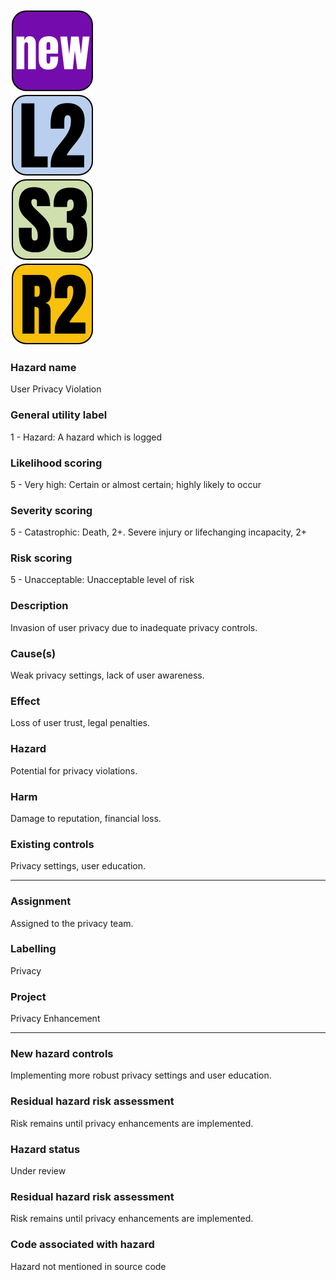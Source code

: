 <!-- [icon] -->
<div class="right">

<div>
<img class="icon-large" src="../../static/hazard/general-2.png" alt="General icon">
</div>
<div class="spacer-sm"></div>


<div>

<img class="icon-large" src="../../static/hazard/likelihood-2.png" alt="Likelihood icon">

</div>

<div class="spacer-sm"></div>

<div>

<img class="icon-large" src="../../static/hazard/severity-3.png" alt="Severity icon">

</div>

<div class="spacer-sm"></div>

<div>

<img class="icon-large" src="../../static/hazard/risk-2.png" alt="Risk icon">

</div>

<div class="spacer-md"></div>
</div>
<!-- [iconend] -->

### Hazard name
User Privacy Violation

### General utility label
1 - Hazard: A hazard which is logged

### Likelihood scoring
5 - Very high: Certain or almost certain; highly likely to occur

### Severity scoring
5 - Catastrophic: Death, 2+. Severe injury or lifechanging incapacity, 2+

### Risk scoring
5 - Unacceptable: Unacceptable level of risk

### Description
Invasion of user privacy due to inadequate privacy controls.

### Cause(s)
Weak privacy settings, lack of user awareness.

### Effect
Loss of user trust, legal penalties.

### Hazard
Potential for privacy violations.

### Harm
Damage to reputation, financial loss.

### Existing controls
Privacy settings, user education.

-----

### Assignment
Assigned to the privacy team.

### Labelling
Privacy

### Project
Privacy Enhancement

-----

### New hazard controls
Implementing more robust privacy settings and user education.

### Residual hazard risk assessment
Risk remains until privacy enhancements are implemented.

### Hazard status
Under review

### Residual hazard risk assessment
Risk remains until privacy enhancements are implemented.

### Code associated with hazard
<!-- [code] -->
Hazard not mentioned in source code
<!-- [codeend] -->

